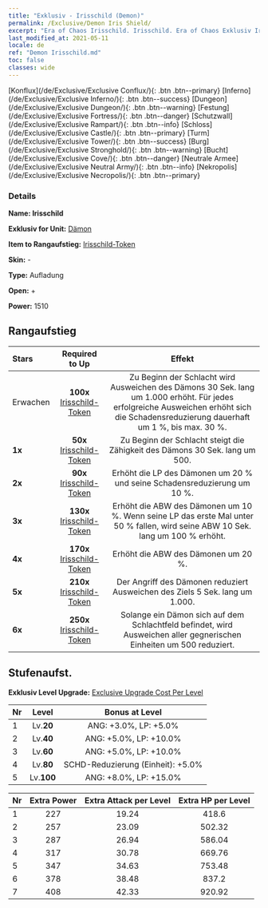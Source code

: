 ```yaml
---
title: "Exklusiv - Irisschild (Demon)"
permalink: /Exclusive/Demon Iris Shield/
excerpt: "Era of Chaos Irisschild. Irisschild. Era of Chaos Exklusiv Irisschild. Dämon Exklusiv."
last_modified_at: 2021-05-11
locale: de
ref: "Demon Irisschild.md"
toc: false
classes: wide
---
```

 [Konflux](/de/Exclusive/Exclusive Conflux/){: .btn .btn--primary} [Inferno](/de/Exclusive/Exclusive Inferno/){: .btn .btn--success} [Dungeon](/de/Exclusive/Exclusive Dungeon/){: .btn .btn--warning} [Festung](/de/Exclusive/Exclusive Fortress/){: .btn .btn--danger} [Schutzwall](/de/Exclusive/Exclusive Rampart/){: .btn .btn--info} [Schloss](/de/Exclusive/Exclusive Castle/){: .btn .btn--primary} [Turm](/de/Exclusive/Exclusive Tower/){: .btn .btn--success} [Burg](/de/Exclusive/Exclusive Stronghold/){: .btn .btn--warning} [Bucht](/de/Exclusive/Exclusive Cove/){: .btn .btn--danger} [Neutrale Armee](/de/Exclusive/Exclusive Neutral Army/){: .btn .btn--info} [Nekropolis](/de/Exclusive/Exclusive Necropolis/){: .btn .btn--primary} 

### Details
 **Name: Irisschild** 

 **Exklusiv for Unit:** [Dämon](/de/units/Demon/) 

 **Item to Rangaufstieg:** [Irisschild-Token](/ItemsDE/con_913/)

 **Skin:** -

 **Type:** Aufladung

 **Open:** +

 **Power:** 1510

## Rangaufstieg

  |     Stars    |  Required to Up | Effekt |
  |:-------------|:---------------:|:---------------:|
  |  Erwachen  | **100x** [Irisschild-Token](/ItemsDE/con_913/) | Zu Beginn der Schlacht wird Ausweichen des Dämons 30 Sek. lang um 1.000 erhöht. Für jedes erfolgreiche Ausweichen erhöht sich die Schadensreduzierung dauerhaft um 1 %, bis max. 30 %. |
  | **1x** <i class="fas fa-star"/> | **50x** [Irisschild-Token](/ItemsDE/con_913/) | Zu Beginn der Schlacht steigt die Zähigkeit des Dämons 30 Sek. lang um 500. |
  | **2x** <i class="fas fa-star"/> | **90x** [Irisschild-Token](/ItemsDE/con_913/) | Erhöht die LP des Dämonen um 20 % und seine Schadensreduzierung um 10 %. |
  | **3x** <i class="fas fa-star"/> | **130x** [Irisschild-Token](/ItemsDE/con_913/) | Erhöht die ABW des Dämonen um 10 %. Wenn seine LP das erste Mal unter 50 % fallen, wird seine ABW 10 Sek. lang um 100 % erhöht. |
  | **4x** <i class="fas fa-star"/> | **170x** [Irisschild-Token](/ItemsDE/con_913/) | Erhöht die ABW des Dämonen um 20 %. |
  | **5x** <i class="fas fa-star"/> | **210x** [Irisschild-Token](/ItemsDE/con_913/) | Der Angriff des Dämonen reduziert Ausweichen des Ziels 5 Sek. lang um 1.000. |
  | **6x** <i class="fas fa-star"/> | **250x** [Irisschild-Token](/ItemsDE/con_913/) | Solange ein Dämon sich auf dem Schlachtfeld befindet, wird Ausweichen aller gegnerischen Einheiten um 500 reduziert. |


## Stufenaufst.
 **Exklusiv Level Upgrade:** [Exclusive Upgrade Cost Per Level](/Exclusive/ExclusiveUpgradeCostPerLevel/)

  |  Nr  |   Level  | Bonus at Level |
  |:-----|:--------:|:--------------:|
  | 1 | Lv.**20** | ANG: +3.0%, LP: +5.0% |
  | 2 | Lv.**40** | ANG: +5.0%, LP: +10.0% |
  | 3 | Lv.**60** | ANG: +5.0%, LP: +10.0% |
  | 4 | Lv.**80** | SCHD-Reduzierung (Einheit): +5.0% |
  | 5 | Lv.**100** | ANG: +8.0%, LP: +15.0% |


  |  Nr  |  Extra Power | Extra Attack per Level | Extra HP per Level |
  |:-----|:--------:|:--------:|:--------:|
  | 1 | 227 | 19.24 | 418.6 |
  | 2 | 257 | 23.09 | 502.32 |
  | 3 | 287 | 26.94 | 586.04 |
  | 4 | 317 | 30.78 | 669.76 |
  | 5 | 347 | 34.63 | 753.48 |
  | 6 | 378 | 38.48 | 837.2 |
  | 7 | 408 | 42.33 | 920.92 |


